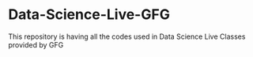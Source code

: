 # Data-Science-Live-GFG
This repository is having all the codes used in Data Science Live Classes provided by GFG
